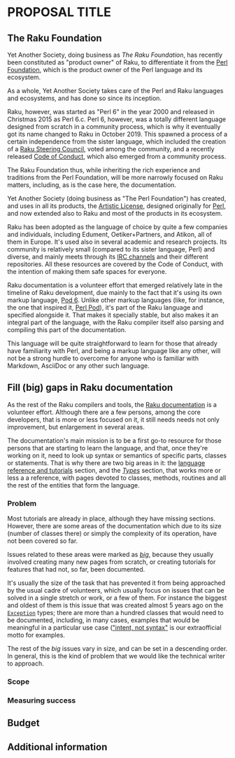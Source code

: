 # PROPOSAL TITLE

## The Raku Foundation

Yet Another Society, doing business as *The Raku Foundation*, has
recently been constituted as "product owner" of Raku, to differentiate
it from the [Perl Foundation](https://perlfoundation.org), which is
the product owner of the Perl language and its ecosystem.

As a whole, Yet Another Society takes care of the Perl and Raku
languages and ecosystems, and has done so since its inception.

Raku, however, was started as "Perl 6" in the year 2000 and released
in Christmas 2015 as Perl 6.c. Perl 6, however, was a totally
different language designed from scratch in a community process, which
is why it eventually got its name changed to Raku in
October 2019. This spawned a process of a certain independence from
the sister language, which included the creation of a [Raku Steering
Council](https://raku.github.io/Raku-Steering-Council/), voted among
the community, and a recently released [Code of
Conduct](https://raku.github.io/Raku-Steering-Council/papers/CoC),
which also emerged from a community process.

The Raku Foundation thus, while inheriting the rich experience and
traditions from the Perl Foundation, will be more narrowly focused on
Raku matters, including, as is the case here, the documentation.

Yet Another Society (doing business as "The Perl Foundation") has
created, and uses in all its products, the [Artistic
License](https://opensource.org/licenses/artistic-license-2.0),
designed originally for [Perl](https://perl.org), and now extended
also to Raku and most of the products in its ecosystem.

Raku has been adopted as the language of choice by quite a few
companies and individuals, including Edument, Oetiker+Partners, and
Atikon, all of them in Europe. It's used also in several academic and
research projects. Its community is relatively small (compared to its
sister language, Perl) and diverse, and mainly meets through its [IRC
channels](https://raku.org/community) and their different
repositories. All these resources are covered by the Code of Conduct,
with the intention of making them safe spaces for everyone.

Raku documentation is a volunteer effort that emerged relatively late
in the timeline of Raku development, due mainly to the fact that it's
using its own markup language, [Pod
6](https://docs.raku.org/language/pod). Unlike other markup languages
(like, for instance, the one that inspired it, [Perl
Pod](https://perldoc.perl.org/perlpod)), it's part of the Raku language
and specified alongside it. That makes it specially stable, but
also makes it an integral part of the language, with the Raku compiler
itself also parsing and compiling this part of the documentation.

This language will be quite straightforward to learn for those that
already have familiarity with Perl, and being a markup language like
any other, will not be a strong hurdle to overcome for anyone who is
familiar with Markdown, AsciiDoc or any other such language.

## Fill (big) gaps in Raku documentation

As the rest of the Raku compilers and tools, the [Raku
documentation](https://docs.raku.org) is a volunteer effort. Although
there are a few persons, among the core developers, that is more or
less focused on it, it still needs needs not only improvement, but
enlargement in several areas.

The documentation's main mission is to be a first go-to resource for
those persons that are starting to learn the language, and that, once
they're working on it, need to look up syntax or semantics of specific
parts, classes or statements. That is why there are two big areas in
it: the [language reference and
tutorials](https://docs.raku.org/language.html) section, and the
[*Types*](https://docs.raku.org/type.html) section, that works more or
less a a reference, with pages devoted to classes, methods, routines
and all the rest of the entities that form the language.

### Problem

Most tutorials are already in place, although they have missing
sections. However, there are some areas of the documentation which due
to its size (number of classes there) or simply the complexity of its
operation, have not been covered so far.

Issues related to these areas were marked as [*big*](https://github.com/Raku/doc/issues?q=is%3Aissue+is%3Aopen+label%3Abig), because they
usually involved creating many new pages from scratch, or creating
tutorials for features that had not, so far, been documented.

It's usually the size of the task that has prevented it from being
approached by the usual cadre of volunteers, which usually focus on
issues that can be solved in a single stretch or work, or a few of
them. For instance the biggest and oldest of them is this issue that
was created almost 5 years ago on the
[`Exception`](https://github.com/Raku/doc/issues/517) types; there are
more than a hundred classes that would need to be documented,
including, in many cases, examples that would be meaningful in a
particular use case (["intent, not
syntax"](https://github.com/Raku/doc/issues/1748) is our extraofficial
motto for examples.

The rest of the *big* issues vary in size, and can be set in a
descending order. In general, this is the kind of problem that we
would like the technical writer to approach.

### Scope



### Measuring success

## Budget

## Additional information

<!-- Previous experience with technical writers -->

<!-- Previous participation in Season of Docs, Google Summer of Code -->
<!-- or Others -->
